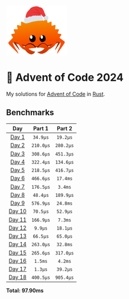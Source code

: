 <img src="./.assets/christmas_ferris.png" width="164">

# 🎄 Advent of Code 2024

My solutions for [Advent of Code](https://adventofcode.com/) in [Rust](https://www.rust-lang.org/).

<!--- advent_readme_stars table --->

<!--- benchmarking table --->
## Benchmarks

| Day | Part 1 | Part 2 |
| :---: | :---: | :---:  |
| [Day 1](./src/bin/01.rs) | `34.9µs` | `19.2µs` |
| [Day 2](./src/bin/02.rs) | `210.0µs` | `280.2µs` |
| [Day 3](./src/bin/03.rs) | `308.6µs` | `451.3µs` |
| [Day 4](./src/bin/04.rs) | `322.4µs` | `134.6µs` |
| [Day 5](./src/bin/05.rs) | `218.5µs` | `416.7µs` |
| [Day 6](./src/bin/06.rs) | `466.6µs` | `17.4ms` |
| [Day 7](./src/bin/07.rs) | `176.5µs` | `3.4ms` |
| [Day 8](./src/bin/08.rs) | `48.4µs` | `189.9µs` |
| [Day 9](./src/bin/09.rs) | `576.9µs` | `24.8ms` |
| [Day 10](./src/bin/10.rs) | `70.5µs` | `52.9µs` |
| [Day 11](./src/bin/11.rs) | `166.9µs` | `7.3ms` |
| [Day 12](./src/bin/12.rs) | `9.9µs` | `18.1µs` |
| [Day 13](./src/bin/13.rs) | `66.5µs` | `65.0µs` |
| [Day 14](./src/bin/14.rs) | `263.0µs` | `32.8ms` |
| [Day 15](./src/bin/15.rs) | `265.6µs` | `317.0µs` |
| [Day 16](./src/bin/16.rs) | `1.5ms` | `4.2ms` |
| [Day 17](./src/bin/17.rs) | `1.3µs` | `39.2µs` |
| [Day 18](./src/bin/18.rs) | `400.5µs` | `905.4µs` |

**Total: 97.90ms**
<!--- benchmarking table --->
